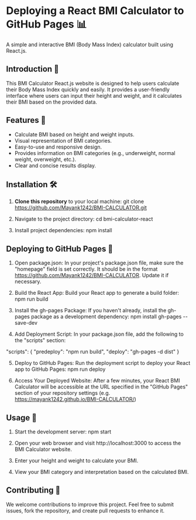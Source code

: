 # Deploying a React BMI Calculator to GitHub Pages 📊

A simple and interactive BMI (Body Mass Index) calculator built using React.js.

## Introduction 🚀

This BMI Calculator React.js website is designed to help users calculate their Body Mass Index quickly and easily. It provides a user-friendly interface where users can input their height and weight, and it calculates their BMI based on the provided data.

## Features 🌟

- Calculate BMI based on height and weight inputs.
- Visual representation of BMI categories.
- Easy-to-use and responsive design.
- Provides information on BMI categories (e.g., underweight, normal weight, overweight, etc.).
- Clear and concise results display.

## Installation 🛠️

1. **Clone this repository** to your local machine: git clone https://github.com/Mayank1242/BMI-CALCULATOR.git

2. Navigate to the project directory: cd bmi-calculator-react

3. Install project dependencies: npm install

## Deploying to GitHub Pages 🚀

1. Open package.json: In your project's package.json file, make sure the "homepage" field is set correctly. It should be in the format https://github.com/Mayank1242/BMI-CALCULATOR. Update it if necessary.

2. Build the React App: Build your React app to generate a build folder: npm run build

3. Install the gh-pages Package: If you haven't already, install the gh-pages package as a development dependency:
npm install gh-pages --save-dev

4. Add Deployment Script: In your package.json file, add the following to the "scripts" section:

  "scripts": {
    "predeploy": "npm run build",
    "deploy": "gh-pages -d dist"
}

5. Deploy to GitHub Pages: Run the deployment script to deploy your React app to GitHub Pages: npm run deploy

6. Access Your Deployed Website: After a few minutes, your React BMI Calculator will be accessible at the URL specified in the "GitHub Pages" section of your repository settings (e.g. https://mayank1242.github.io/BMI-CALCULATOR/)

## Usage 📝

1. Start the development server: npm start

2. Open your web browser and visit http://localhost:3000 to access the BMI Calculator website.

3. Enter your height and weight to calculate your BMI.

4. View your BMI category and interpretation based on the calculated BMI.
 
## Contributing 🤝

We welcome contributions to improve this project. Feel free to submit issues, fork the repository, and create pull requests to enhance it.
